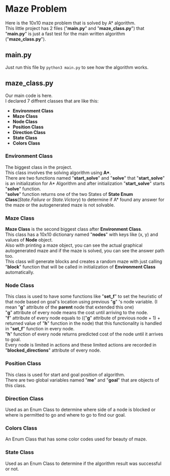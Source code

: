 # Maze Problem
Here is the 10x10 maze problem that is solved by A* algorithm.\
This little project has 2 files ("**main.py**" and "**maze_class.py**") that "**main.py**" is just a fast test for the main written algorithm ("**maze_class.py**").
## main.py
Just run this file by ```python3 main.py``` to see how the algorithm works.
## maze_class.py
Our main code is here.\
I declared 7 diffrent classes that are like this:
* **Environment Class**
* **Maze Class**
* **Node Class**
* **Position Class**
* **Direction Class**
* **State Class**
* **Colors Class**
### Environment Class
The biggest class in the project.\
This class involves the solving algorithm using __A*__.\
There are two functions named "**start_solve**" and "**solve**" that "**start_solve**" is an initialization for A* Algorithm and after initialization "**start_solve**" starts "**solve**" function.\
"__solve__" function returns one of the two States of __State Enum Class__(_State.Failure_ or _State.Victory_) to determine if A* found any answer for the maze or the autogenerated maze is not solvable.
### Maze Class
__Maze Class__ is the second biggest class after __Environment Class__.\
This class has a 10x10 dictionary named "__nodes__" with keys like (x, y) and values of __Node__ object.\
Also with printing a maze object, you can see the actual graphical autogenerated maze and if the maze is solved, you can see the answer path too.\
This class will generate blocks and creates a random maze with just calling "**block**" function that will be called in initialization of **Environment Class** automatically.
### Node Class
This class is used to have some functions like "**set_f**" to set the heuristic of that node based on goal's location using previous "**g**" 's node variable. (I mean "**g**" attribute of the __parent__ node that extended this one)\
"**g**" attribute of every node means the cost until arriving to the node.\
"**f**" attribute of every node equals to (("**g**" attribute of previous node + 1) + returned value of "**h**" function in the node) that this functionality is handled in "**set_f**" function in every node.\
"**h**" function of every node returns predicted cost of the node until it arrives to goal.\
Every node is limited in actions and these limited actions are recorded in "**blocked_directions**" attribute of every node.
### Position Class
This class is used for start and goal position of algorithm.\
There are two global variables named "__me__" and "__goal__" that are objects of this class.
### Direction Class
Used as an Enum Class to determine where side of a node is blocked or where is permitted to go and where to go to find our goal.
### Colors Class
An Enum Class that has some color codes used for beauty of maze.
### State Class
Used as an Enum Class to determine if the algorithm result was successful or not.